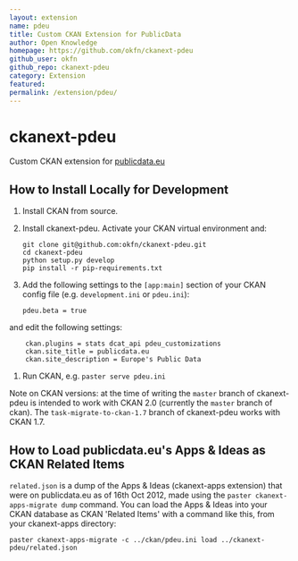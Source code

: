 ```yaml
---
layout: extension
name: pdeu
title: Custom CKAN Extension for PublicData
author: Open Knowledge
homepage: https://github.com/okfn/ckanext-pdeu
github_user: okfn
github_repo: ckanext-pdeu
category: Extension
featured: 
permalink: /extension/pdeu/
---
```



ckanext-pdeu
============

Custom CKAN extension for [publicdata.eu](http://publicdata.eu/)

How to Install Locally for Development
--------------------------------------

1.  Install CKAN from source.

2.  Install ckanext-pdeu. Activate your CKAN virtual environment and:

        git clone git@github.com:okfn/ckanext-pdeu.git
        cd ckanext-pdeu
        python setup.py develop
        pip install -r pip-requirements.txt

3.  Add the following settings to the `[app:main]` section of your CKAN config
    file (e.g. `development.ini` or `pdeu.ini`):

        pdeu.beta = true

and edit the following settings:

        ckan.plugins = stats dcat_api pdeu_customizations
        ckan.site_title = publicdata.eu
        ckan.site_description = Europe's Public Data

1.  Run CKAN, e.g. `paster serve pdeu.ini`

Note on CKAN versions: at the time of writing the `master` branch of
ckanext-pdeu is intended to work with CKAN 2.0 (currently the `master` branch
of ckan).
The `task-migrate-to-ckan-1.7` branch of ckanext-pdeu works with CKAN 1.7.

How to Load publicdata.eu's Apps & Ideas as CKAN Related Items
--------------------------------------------------------------

`related.json` is a dump of the Apps & Ideas (ckanext-apps extension) that were
on publicdata.eu as of 16th Oct 2012, made using the
`paster ckanext-apps-migrate dump` command. You can load the Apps & Ideas into
your CKAN database as CKAN 'Related Items' with a command like this, from your
ckanext-apps directory:

    paster ckanext-apps-migrate -c ../ckan/pdeu.ini load ../ckanext-pdeu/related.json

